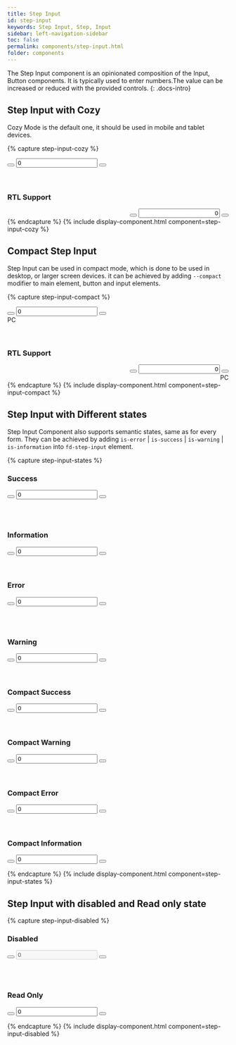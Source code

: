```yaml
---
title: Step Input
id: step-input
keywords: Step Input, Step, Input
sidebar: left-navigation-sidebar
toc: false
permalink: components/step-input.html
folder: components
---
```


The Step Input component is an opinionated composition of the Input, Button components.
It is typically used to enter numbers.The value can be increased or reduced with the provided controls.
{: .docs-intro}


## Step Input with Cozy
Cozy Mode is the default one, it should be used in mobile and tablet devices.

{% capture step-input-cozy %}
<div class="fd-step-input">
        <button aria-label="Step down" class="
            fd-button
            fd-button--transparent
            fd-step-input__button
            sap-icon--less"
            onclick="stepInputValue('step-3', 'down');"
            type="button">
        </button>
    <input class="
            fd-input 
            fd-input--no-number-spinner 
            fd-step-input__input
    " id="step-3" type="number" value="0">
        <button aria-label="Step up" class="
            fd-button 
            fd-button--transparent
            fd-step-input__button
            sap-icon--add"
            onclick="stepInputValue('step-3', 'up');" 
            type="button">
        </button>
</div>
<br><br>
<h3>RTL Support</h3>
<div dir="rtl">
    <div class="fd-step-input">
            <button aria-label="Step down" class="
                fd-button
                fd-button--transparent
                fd-step-input__button
                sap-icon--less"
                onclick="stepInputValue('step-4', 'down');"
                type="button">
            </button>
        <input class="
                fd-input 
                fd-input--no-number-spinner 
                fd-step-input__input
        " id="step-4" type="number" value="0">
            <button aria-label="Step up" class="
                fd-button 
                fd-button--transparent
                fd-step-input__button
                sap-icon--add"
                onclick="stepInputValue('step-4', 'up');" 
                type="button">
            </button>
    </div>
    
</div>
{% endcapture %}
{% include display-component.html component=step-input-cozy %}


## Compact Step Input
Step Input can be used in compact mode, which is done to be used in desktop, or larger screen devices. 
it can be achieved by adding `--compact` modifier to main element, button and input elements.

{% capture step-input-compact %}
<div class="fd-form-item fd-form-item--horizontal">
    <div class="fd-step-input fd-step-input--compact">
            <button aria-label="Step down" class="
                fd-button
                fd-button--compact
                fd-button--transparent
                fd-step-input__button
                sap-icon--less"
                onclick="stepInputValue('step-1', 'down');"
                type="button">
            </button>
        <input class="
                fd-input 
                fd-input--compact 
                fd-input--no-number-spinner 
                fd-step-input__input
        " id="step-1" type="number" value="0">
            <button aria-label="Step up" class="
                fd-button 
                fd-button--compact
                fd-button--transparent
                fd-step-input__button
                sap-icon--add"
                onclick="stepInputValue('step-1', 'up');" 
                type="button">
            </button>
    </div>
    <span class="fd-form-label fd-form-label--unit-description">PC</span>
</div>
<br><br>
<h3>RTL Support</h3>
<div class="fd-form-item fd-form-item--horizontal" dir="rtl">
    <div class="fd-step-input fd-step-input--compact">
            <button aria-label="Step down" class="
                fd-button
                fd-button--compact
                fd-button--transparent
                fd-step-input__button
                sap-icon--less"
                onclick="stepInputValue('step-2', 'down');"
                type="button">
            </button>
        <input class="
                fd-input 
                fd-input--compact 
                fd-input--no-number-spinner 
                fd-step-input__input
        " id="step-2" type="number" value="0">
            <button aria-label="Step up" class="
                fd-button 
                fd-button--compact
                fd-button--transparent
                fd-step-input__button
                sap-icon--add"
                onclick="stepInputValue('step-2', 'up');" 
                type="button">
            </button>
    </div>
    <span class="fd-form-label fd-form-label--unit-description">PC</span>
</div>
{% endcapture %}
{% include display-component.html component=step-input-compact %}

## Step Input with Different states
Step Input Component also supports semantic states, same as for every form. They can be achieved by adding
`is-error` | `is-success` | `is-warning` | `is-information`  into `fd-step-input` element.

{% capture step-input-states %}

<h3>Success</h3>

<div class="fd-step-input is-success">
        <button aria-label="Step down" class="
            fd-button
            fd-button--transparent
            fd-step-input__button
            sap-icon--less"
            onclick="stepInputValue('step-5', 'down');"
            type="button">
        </button>
    <input class="
            fd-input 
            fd-input--no-number-spinner 
            fd-step-input__input
    " id="step-5" type="number" value="0">
        <button aria-label="Step up" class="
            fd-button 
            fd-button--transparent
            fd-step-input__button
            sap-icon--add"
            onclick="stepInputValue('step-5', 'up');" 
            type="button">
        </button>
</div>

<br><br>
<h3>Information</h3>
<div class="fd-step-input is-information">
        <button aria-label="Step down" class="
            fd-button
            fd-button--transparent
            fd-step-input__button
            sap-icon--less"
            onclick="stepInputValue('step-6', 'down');"
            type="button">
        </button>
    <input class="
            fd-input 
            fd-input--no-number-spinner 
            fd-step-input__input
    " id="step-6" type="number" value="0">
        <button aria-label="Step up" class="
            fd-button 
            fd-button--transparent
            fd-step-input__button
            sap-icon--add"
            onclick="stepInputValue('step-6', 'up');" 
            type="button">
        </button>
</div>
<br><br>
<h3>Error</h3>
<div class="fd-step-input is-error">
        <button aria-label="Step down" class="
            fd-button
            fd-button--transparent
            fd-step-input__button
            sap-icon--less"
            onclick="stepInputValue('step-7', 'down');"
            type="button">
        </button>
    <input class="
            fd-input 
            fd-input--no-number-spinner 
            fd-step-input__input
    " id="step-7" type="number" value="0">
        <button aria-label="Step up" class="
            fd-button 
            fd-button--transparent
            fd-step-input__button
            sap-icon--add"
            onclick="stepInputValue('step-7', 'up');" 
            type="button">
        </button>
</div>

<br><br>

<h3>Warning</h3>
<div class="fd-step-input is-warning">
    <button aria-label="Step down" class="
        fd-button
        fd-button--transparent
        fd-step-input__button
        sap-icon--less"
        onclick="stepInputValue('step-8', 'down');"
        type="button">
    </button>
    <input class="
        fd-input 
        fd-input--no-number-spinner 
        fd-step-input__input
    " id="step-8" type="number" value="0">
    <button aria-label="Step up" class="
        fd-button 
        fd-button--transparent
        fd-step-input__button
        sap-icon--add"
        onclick="stepInputValue('step-8', 'up');" 
        type="button">
    </button>
</div>


<br>
<br>

<h3>Compact Success</h3>
<div class="fd-step-input is-success fd-step-input--compact">
        <button aria-label="Step down" class="
            fd-button
            fd-button--compact
            fd-button--transparent
            fd-step-input__button
            sap-icon--less"
            onclick="stepInputValue('step-9', 'down');"
            type="button">
        </button>
    <input class="
            fd-input 
            fd-input--compact 
            fd-input--no-number-spinner 
            fd-step-input__input
    " id="step-9" type="number" value="0">
        <button aria-label="Step up" class="
            fd-button 
            fd-button--compact
            fd-button--transparent
            fd-step-input__button
            sap-icon--add"
            onclick="stepInputValue('step-9', 'up');" 
            type="button">
        </button>
</div>


<br>
<br>

<h3>Compact Warning</h3>
<div class="fd-step-input is-warning fd-step-input--compact">
        <button aria-label="Step down" class="
            fd-button
            fd-button--compact
            fd-button--transparent
            fd-step-input__button
            sap-icon--less"
            onclick="stepInputValue('step-10', 'down');"
            type="button">
        </button>
    <input class="
            fd-input 
            fd-input--compact 
            fd-input--no-number-spinner 
            fd-step-input__input
    " id="step-10" type="number" value="0">
        <button aria-label="Step up" class="
            fd-button 
            fd-button--compact
            fd-button--transparent
            fd-step-input__button
            sap-icon--add"
            onclick="stepInputValue('step-10', 'up');" 
            type="button">
        </button>
</div>


<br>
<br>

<h3>Compact Error</h3>
<div class="fd-step-input is-error fd-step-input--compact">
        <button aria-label="Step down" class="
            fd-button
            fd-button--compact
            fd-button--transparent
            fd-step-input__button
            sap-icon--less"
            onclick="stepInputValue('step-11', 'down');"
            type="button">
        </button>
    <input class="
            fd-input 
            fd-input--compact 
            fd-input--no-number-spinner 
            fd-step-input__input
    " id="step-11" type="number" value="0">
        <button aria-label="Step up" class="
            fd-button 
            fd-button--compact
            fd-button--transparent
            fd-step-input__button
            sap-icon--add"
            onclick="stepInputValue('step-11', 'up');" 
            type="button">
        </button>
</div>


<br>
<br>

<h3>Compact Information</h3>
<div class="fd-step-input is-information fd-step-input--compact">
        <button aria-label="Step down" class="
            fd-button
            fd-button--compact
            fd-button--transparent
            fd-step-input__button
            sap-icon--less"
            onclick="stepInputValue('step-12', 'down');"
            type="button">
        </button>
    <input class="
            fd-input 
            fd-input--compact 
            fd-input--no-number-spinner 
            fd-step-input__input
    " id="step-12" type="number" value="0">
        <button aria-label="Step up" class="
            fd-button 
            fd-button--compact
            fd-button--transparent
            fd-step-input__button
            sap-icon--add"
            onclick="stepInputValue('step-12', 'up');" 
            type="button">
        </button>
</div>

{% endcapture %}
{% include display-component.html component=step-input-states %}

## Step Input with disabled and Read only state

{% capture step-input-disabled %}

<h3>Disabled</h3>

<div class="fd-step-input is-disabled">
        <button aria-label="Step down" class="
            fd-button
            fd-button--transparent
            fd-step-input__button
            sap-icon--less"
            onclick="stepInputValue('step-13', 'down');"
            type="button">
        </button>
    <input class="
            fd-input 
            fd-input--no-number-spinner 
            fd-step-input__input
    " id="step-13" type="number" value="0" disabled>
        <button aria-label="Step up" class="
            fd-button 
            fd-button--transparent
            fd-step-input__button
            sap-icon--add"
            onclick="stepInputValue('step-13', 'up');" 
            type="button">
        </button>
</div>


<br><br>

<h3>Read Only</h3>

<div class="fd-step-input is-readonly">
        <button aria-label="Step down" class="
            fd-button
            fd-button--transparent
            fd-step-input__button
            sap-icon--less"
            onclick="stepInputValue('step-14', 'down');"
            type="button">
        </button>
    <input class="
            fd-input 
            fd-input--no-number-spinner 
            fd-step-input__input
    " id="step-14" type="number" readonly value="0">
        <button aria-label="Step up" class="
            fd-button 
            fd-button--transparent
            fd-step-input__button
            sap-icon--add"
            onclick="stepInputValue('step-14', 'up');" 
            type="button">
        </button>
</div>


{% endcapture %}
{% include display-component.html component=step-input-disabled %}
